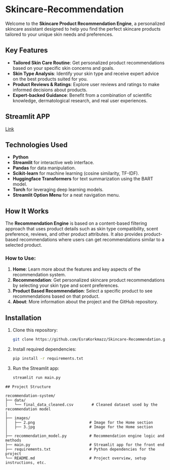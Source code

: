 # Skincare-Recommendation

Welcome to the **Skincare Product Recommendation Engine**, a personalized skincare assistant designed to help you find the perfect skincare products tailored to your unique skin needs and preferences.

## Key Features

- **Tailored Skin Care Routine**: Get personalized product recommendations based on your specific skin concerns and goals.
- **Skin Type Analysis**: Identify your skin type and receive expert advice on the best products suited for you.
- **Product Reviews & Ratings**: Explore user reviews and ratings to make informed decisions about products.
- **Expert-backed Guidance**: Benefit from a combination of scientific knowledge, dermatological research, and real user experiences.

## Streamlit APP

[Link](https://skincare-pro-engine.streamlit.app)

## Technologies Used

- **Python**
- **Streamlit** for interactive web interface.
- **Pandas** for data manipulation.
- **Scikit-learn** for machine learning (cosine similarity, TF-IDF).
- **Huggingface Transformers** for text summarization using the BART model.
- **Torch** for leveraging deep learning models.
- **Streamlit Option Menu** for a neat navigation menu.

## How It Works

The **Recommendation Engine** is based on a content-based filtering approach that uses product details such as skin type compatibility, scent preference, reviews, and other product attributes. It also provides product-based recommendations where users can get recommendations similar to a selected product.

### How to Use:

1. **Home**: Learn more about the features and key aspects of the recommendation system.
2. **Recommendation**: Get personalized skincare product recommendations by selecting your skin type and scent preferences.
3. **Product Based Recommendation**: Select a specific product to see recommendations based on that product.
4. **About**: More information about the project and the GitHub repository.

## Installation

1. Clone this repository:
    ```bash
    git clone https://github.com/EsraKorkmazz/Skincare-Recommendation.git
    ```

2. Install required dependencies:
    ```bash
    pip install -r requirements.txt
    ```

3. Run the Streamlit app:
    ```bash
    streamlit run main.py
    ```
```
## Project Structure

recommendation-system/
├── data/
│   └── final_data_cleaned.csv        # Cleaned dataset used by the recommendation model
│
├── images/
│   ├── 2.png                        # Image for the Home section
│   ├── 3.jpg                        # Image for the Home section
│
├── recommendation_model.py          # Recommendation engine logic and methods
├── main.py                          # Streamlit app for the front end
├── requirements.txt                 # Python dependencies for the project
└── README.md                        # Project overview, setup instructions, etc.
```
